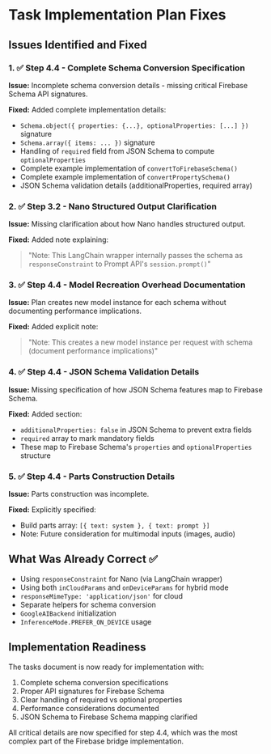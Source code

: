 # Task Implementation Plan Fixes

## Issues Identified and Fixed

### 1. ✅ Step 4.4 - Complete Schema Conversion Specification

**Issue:** Incomplete schema conversion details - missing critical Firebase Schema API signatures.

**Fixed:** Added complete implementation details:
- `Schema.object({ properties: {...}, optionalProperties: [...] })` signature
- `Schema.array({ items: ... })` signature
- Handling of `required` field from JSON Schema to compute `optionalProperties`
- Complete example implementation of `convertToFirebaseSchema()`
- Complete example implementation of `convertPropertySchema()`
- JSON Schema validation details (additionalProperties, required array)

### 2. ✅ Step 3.2 - Nano Structured Output Clarification

**Issue:** Missing clarification about how Nano handles structured output.

**Fixed:** Added note explaining:
> "Note: This LangChain wrapper internally passes the schema as `responseConstraint` to Prompt API's `session.prompt()`"

### 3. ✅ Step 4.4 - Model Recreation Overhead Documentation

**Issue:** Plan creates new model instance for each schema without documenting performance implications.

**Fixed:** Added explicit note:
> "Note: This creates a new model instance per request with schema (document performance implications)"

### 4. ✅ Step 4.4 - JSON Schema Validation Details

**Issue:** Missing specification of how JSON Schema features map to Firebase Schema.

**Fixed:** Added section:
- `additionalProperties: false` in JSON Schema to prevent extra fields
- `required` array to mark mandatory fields
- These map to Firebase Schema's `properties` and `optionalProperties` structure

### 5. ✅ Step 4.4 - Parts Construction Details

**Issue:** Parts construction was incomplete.

**Fixed:** Explicitly specified:
- Build parts array: `[{ text: system }, { text: prompt }]`
- Note: Future consideration for multimodal inputs (images, audio)

## What Was Already Correct ✅

- Using `responseConstraint` for Nano (via LangChain wrapper)
- Using both `inCloudParams` and `onDeviceParams` for hybrid mode
- `responseMimeType: 'application/json'` for cloud
- Separate helpers for schema conversion
- `GoogleAIBackend` initialization
- `InferenceMode.PREFER_ON_DEVICE` usage

## Implementation Readiness

The tasks document is now ready for implementation with:
1. Complete schema conversion specifications
2. Proper API signatures for Firebase Schema
3. Clear handling of required vs optional properties
4. Performance considerations documented
5. JSON Schema to Firebase Schema mapping clarified

All critical details are now specified for step 4.4, which was the most complex part of the Firebase bridge implementation.
